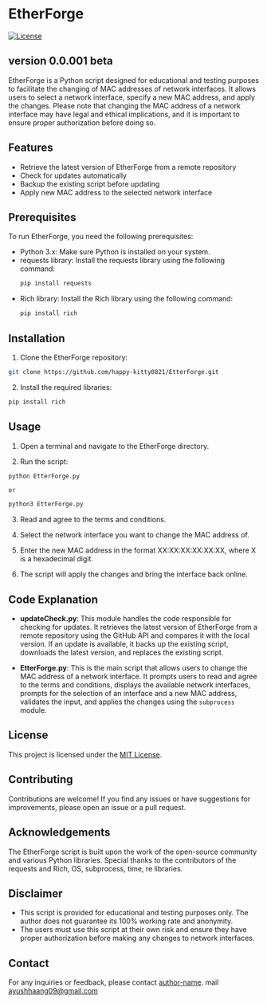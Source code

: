# EtherForge

[![License](https://img.shields.io/badge/License-MIT-blue.svg)](https://opensource.org/licenses/MIT)

## version 0.0.001 beta
EtherForge is a Python script designed for educational and testing purposes to facilitate the changing of MAC addresses of network interfaces. It allows users to select a network interface, specify a new MAC address, and apply the changes. Please note that changing the MAC address of a network interface may have legal and ethical implications, and it is important to ensure proper authorization before doing so.

## Features

- Retrieve the latest version of EtherForge from a remote repository
- Check for updates automatically
- Backup the existing script before updating
- Apply new MAC address to the selected network interface

## Prerequisites

To run EtherForge, you need the following prerequisites:

- Python 3.x: Make sure Python is installed on your system.
- requests library: Install the requests library using the following command:
    ```bash
    pip install requests
    ```
- Rich library: Install the Rich library using the following command:
    ```bash
    pip install rich
    ```

## Installation

1. Clone the EtherForge repository:

```bash
git clone https://github.com/happy-kitty0821/EtterForge.git
```

2. Install the required libraries:

```bash
pip install rich
```

## Usage

1. Open a terminal and navigate to the EtherForge directory.

2. Run the script:

```bash
python EtterForge.py
```
    or
```bash
python3 EtterForge.py
```

3. Read and agree to the terms and conditions.

4. Select the network interface you want to change the MAC address of.

5. Enter the new MAC address in the format XX:XX:XX:XX:XX:XX, where X is a hexadecimal digit.

6. The script will apply the changes and bring the interface back online.

## Code Explanation

- **updateCheck.py**: This module handles the code responsible for checking for updates. It retrieves the latest version of EtherForge from a remote repository using the GitHub API and compares it with the local version. If an update is available, it backs up the existing script, downloads the latest version, and replaces the existing script.

- **EtterForge.py**: This is the main script that allows users to change the MAC address of a network interface. It prompts users to read and agree to the terms and conditions, displays the available network interfaces, prompts for the selection of an interface and a new MAC address, validates the input, and applies the changes using the `subprocess` module.

## License

This project is licensed under the [MIT License](LICENSE).

## Contributing

Contributions are welcome! If you find any issues or have suggestions for improvements, please open an issue or a pull request.

## Acknowledgements

The EtherForge script is built upon the work of the open-source community and various Python libraries. Special thanks to the contributors of the requests and Rich, OS, subprocess, time, re libraries.

## Disclaimer

- This script is provided for educational and testing purposes only. The author does not guarantee its 100% working rate and anonymity.
- The users must use this script at their own risk and ensure they have proper authorization before making any changes to network interfaces.

## Contact

For any inquiries or feedback, please contact [author-name](https://github.com/happy-kitty0821).
mail ayushhaang09@gmail.com
